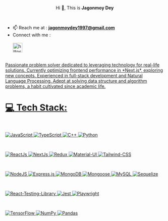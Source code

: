 

<p align="center">Hi 👋, This is <strong>Jagonmoy Dey</strong></p>

<br>

- 📫 Reach me at : **jagonmoydey1997@gmail.com** <br>
- Connect with me : <br> <br>
<a href="https://www.linkedin.com/in/jagonmoy/" target="blank"><img align="center" src="https://cdn.jsdelivr.net/npm/simple-icons@3.0.1/icons/linkedin.svg" alt="https://www.linkedin.com/in/jagonmoy/" height="30" width="30" />
<br>
Passionate problem solver dedicated to leveraging technology for real-life solutions. Currently optimizing frontend performance in *Next.js*, exploring new concepts. Experienced in full-stack development and Natural Language Processing. Adept at solving data structure and algorithm problems, a habit cultivated since academic life.

# 💻 Tech Stack:

<br>

![JavaScript](https://img.shields.io/badge/javascript-%23323330.svg?style=for-the-badge&logo=javascript&logoColor=%23F7DF1E) ![TypeScript](https://img.shields.io/badge/TypeScript-%23007ACC.svg?style=for-the-badge&logo=typescript&logoColor=white) ![C++](https://img.shields.io/badge/c++-%2300599C.svg?style=for-the-badge&logo=c%2B%2B&logoColor=white) ![Python](https://img.shields.io/badge/python-%2314354C.svg?style=for-the-badge&logo=python&logoColor=white)


<br>

![ReactJs](https://img.shields.io/badge/React-%2320232a.svg?style=for-the-badge&logo=react&logoColor=%2361DAFB) ![NextJs](https://img.shields.io/badge/Next.js-%23000000.svg?style=for-the-badge&logo=next.js&logoColor=white) ![Redux](https://img.shields.io/badge/Redux-%23764ABC.svg?style=for-the-badge&logo=redux&logoColor=white) ![Material-UI](https://img.shields.io/badge/Material--UI-%230081CB.svg?style=for-the-badge&logo=material-ui&logoColor=white)
![Tailwind-CSS](https://img.shields.io/badge/Tailwind%20CSS-%2338B2AC.svg?style=for-the-badge&logo=tailwind-css&logoColor=white)

<br>

![NodeJS](https://img.shields.io/badge/node.js-6DA55F?style=for-the-badge&logo=node.js&logoColor=white) ![Express.js](https://img.shields.io/badge/express.js-%23404d59.svg?style=for-the-badge&logo=express&logoColor=%2361DAFB) ![MongoDB](https://img.shields.io/badge/MongoDB-%2347A248.svg?style=for-the-badge&logo=mongodb&logoColor=white)
![Mongoose](https://img.shields.io/badge/Mongoose-%23880000.svg?style=for-the-badge&logo=mongoose&logoColor=white) ![MySQL](https://img.shields.io/badge/mysql-%2300f.svg?style=for-the-badge&logo=mysql&logoColor=white) ![Sequelize](https://img.shields.io/badge/Sequelize-%23161F26.svg?style=for-the-badge&logo=sequelize&logoColor=white) 

<br>

![React-Testing-Library](https://img.shields.io/badge/React%20Testing%20Library-%23E33332.svg?style=for-the-badge&logo=testing-library&logoColor=white)  ![Jest](https://img.shields.io/badge/Jest-%23C21325.svg?style=for-the-badge&logo=jest&logoColor=white)
![Playwright](https://img.shields.io/badge/Playwright-%234144A1.svg?style=for-the-badge&logo=playwright&logoColor=white)

<br> 

![TensorFlow](https://img.shields.io/badge/TensorFlow-%23FF6F00.svg?style=for-the-badge&logo=tensorflow&logoColor=white) ![NumPy](https://img.shields.io/badge/NumPy-%23013243.svg?style=for-the-badge&logo=numpy&logoColor=white) ![Pandas](https://img.shields.io/badge/Pandas-%23150458.svg?style=for-the-badge&logo=pandas&logoColor=white)

